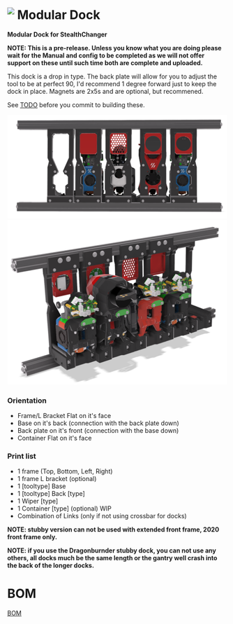 # <img src="https://raw.githubusercontent.com/StealthChanger/ModularDock/main/media/images/Stealthchanger_Dock_logo.png" align="top" height="100" /> Modular Dock

**Modular Dock for StealthChanger**

**NOTE: This is a pre-release.  Unless you know what you are doing please wait for the Manual and config to be completed as we will not offer support on these until such time both are complete and uploaded.**

This dock is a drop in type. The back plate will allow for you to adjust the tool to be at perfect 90, I'd recommend 1 degree forward just to keep the dock in place.  Magnets are 2x5s and are optional, but recommened.

See [TODO](TODO.md) before you commit to building these.

![](media/images/front.png)
![](media/images/back.png)


### Orientation
- Frame/L Bracket Flat on it's face
- Base on it's back (connection with the back plate down)
- Back plate on it's front (connection with the base down)
- Container Flat on it's face

### Print list
- 1 frame (Top, Bottom, Left, Right)
- 1 frame L bracket (optional)
- 1 [tooltype] Base
- 1 [tooltype] Back [type]
- 1 Wiper [type]
- 1 Container [type] (optional) WIP
- Combination of Links (only if not using crossbar for docks)

**NOTE: stubby version can not be used with extended front frame, 2020 front frame only.**

**NOTE: if you use the Dragonburnder stubby dock, you can not use any others, all docks much be the same length or the gantry well crash into the back of the longer docks.**


# BOM

[BOM](BOM.md)
